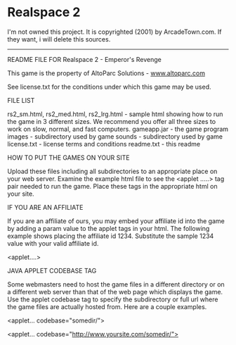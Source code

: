 # Realspace 2
I'm not owned this project. It is copyrighted (2001) by ArcadeTown.com. If they want, i will delete this sources.


<hr>
README FILE FOR Realspace 2 - Emperor's Revenge

This game is the property of AltoParc Solutions - www.altoparc.com

See license.txt for the conditions under which this game may be used.


FILE LIST

rs2_sm.html, rs2_med.html, rs2_lrg.html - sample html showing how to run the game in 3 different sizes.  We recommend you offer all three sizes to work on slow, normal, and fast computers.
gameapp.jar - the game program
images - subdirectory used by game
sounds - subdirectory used by game
license.txt - license terms and conditions
readme.txt - this readme


HOW TO PUT THE GAMES ON YOUR SITE

Upload these files including all subdirectories to an appropriate
place on your web server.  Examine the example html file to see
the <applet .....></applet> tag pair needed to run the game.
Place these tags in the appropriate html on your site.


IF YOU ARE AN AFFILIATE

If you are an affiliate of ours, you may embed your affiliate id into the game
by adding a param value to the applet tags in your html.  The following example
shows placing the affiliate id 1234.  Substitute the sample 1234 value with your
valid affiliate id.

<applet....>
<param name="moreurl" value="&aid=1234">
</applet>


JAVA APPLET CODEBASE TAG

Some webmasters need to host the game files in a different directory or on a different
web server than that of the web page which displays the game.  Use the applet
codebase tag to specify the subdirectory or full url where the game files
are actually hosted from.  Here are a couple examples.

<applet...  codebase="somedir/">
</applet>

<applet...  codebase="http://www.yoursite.com/somedir/">
</applet>
